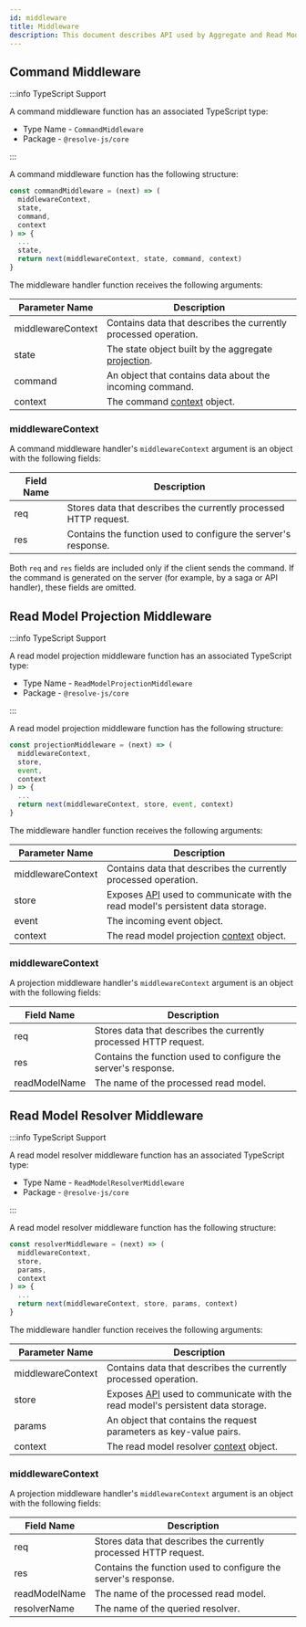 ```yaml
---
id: middleware
title: Middleware
description: This document describes API used by Aggregate and Read Model middleware.
---
```


## Command Middleware

:::info TypeScript Support

A command middleware function has an associated TypeScript type:

- Type Name - `CommandMiddleware`
- Package - `@resolve-js/core`

:::

A command middleware function has the following structure:

```js
const commandMiddleware = (next) => (
  middlewareContext,
  state,
  command,
  context
) => {
  ...
  state,
  return next(middlewareContext, state, command, context)
}
```

The middleware handler function receives the following arguments:

| Parameter Name    | Description                                                                                           |
| ----------------- | ----------------------------------------------------------------------------------------------------- |
| middlewareContext | Contains data that describes the currently processed operation.                                       |
| state             | The state object built by the aggregate [projection](../write-side.md#aggregate-projection-function). |
| command           | An object that contains data about the incoming command.                                              |
| context           | The command [context](aggregate/command-handler.md#context) object.                                   |

### middlewareContext

A command middleware handler's `middlewareContext` argument is an object with the following fields:

| Field Name | Description                                                      |
| ---------- | ---------------------------------------------------------------- |
| req        | Stores data that describes the currently processed HTTP request. |
| res        | Contains the function used to configure the server's response.   |

Both `req` and `res` fields are included only if the client sends the command. If the command is generated on the server (for example, by a saga or API handler), these fields are omitted.

## Read Model Projection Middleware

:::info TypeScript Support

A read model projection middleware function has an associated TypeScript type:

- Type Name - `ReadModelProjectionMiddleware`
- Package - `@resolve-js/core`

:::

A read model projection middleware function has the following structure:

```js
const projectionMiddleware = (next) => (
  middlewareContext,
  store,
  event,
  context
) => {
  ...
  return next(middlewareContext, store, event, context)
}
```

The middleware handler function receives the following arguments:

| Parameter Name    | Description                                                                                           |
| ----------------- | ----------------------------------------------------------------------------------------------------- |
| middlewareContext | Contains data that describes the currently processed operation.                                       |
| store             | Exposes [API](read-model/store.md) used to communicate with the read model's persistent data storage. |
| event             | The incoming event object.                                                                            |
| context           | The read model projection [context](read-model/projection.md#context) object.                         |

### middlewareContext

A projection middleware handler's `middlewareContext` argument is an object with the following fields:

| Field Name    | Description                                                      |
| ------------- | ---------------------------------------------------------------- |
| req           | Stores data that describes the currently processed HTTP request. |
| res           | Contains the function used to configure the server's response.   |
| readModelName | The name of the processed read model.                            |

## Read Model Resolver Middleware

:::info TypeScript Support

A read model resolver middleware function has an associated TypeScript type:

- Type Name - `ReadModelResolverMiddleware`
- Package - `@resolve-js/core`

:::

A read model resolver middleware function has the following structure:

```js
const resolverMiddleware = (next) => (
  middlewareContext,
  store,
  params,
  context
) => {
  ...
  return next(middlewareContext, store, params, context)
}
```

The middleware handler function receives the following arguments:

| Parameter Name    | Description                                                                                           |
| ----------------- | ----------------------------------------------------------------------------------------------------- |
| middlewareContext | Contains data that describes the currently processed operation.                                       |
| store             | Exposes [API](read-model/store.md) used to communicate with the read model's persistent data storage. |
| params            | An object that contains the request parameters as key-value pairs.                                    |
| context           | The read model resolver [context](read-model/resolver.md#context) object.                             |

### middlewareContext

A projection middleware handler's `middlewareContext` argument is an object with the following fields:

| Field Name    | Description                                                      |
| ------------- | ---------------------------------------------------------------- |
| req           | Stores data that describes the currently processed HTTP request. |
| res           | Contains the function used to configure the server's response.   |
| readModelName | The name of the processed read model.                            |
| resolverName  | The name of the queried resolver.                                |
